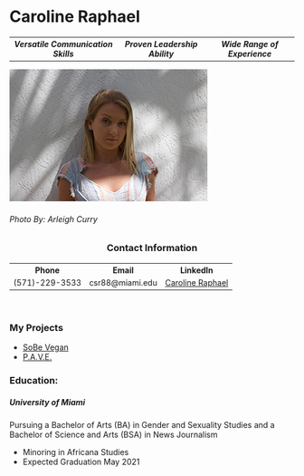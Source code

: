 <!DOCTYPE html>
<html>

<head>
	<meta charset=“utf-8”>
	<!----<title>Caroline Raphael---->
<!---<style>--->
<!----td, th { border: 1px solid #CCC; } ---->
<!----table {border: 1px solid black; }---->
<!---</style>--->
</head>

<body>
	<h1>Caroline Raphael</h1>
<table>
<tr>
	<th><em>Versatile Communication Skills</em></th>
	<th><em>Proven Leadership Ability</em></th>
	<th><em>Wide Range of Experience</em></th>
</tr>
</table>
<img src="CSR-resume.jpg" alt="Caroline Raphael">
<h6>Photo By: Arleigh Curry</h6>
<header>
	<h3>Contact Information</h3>
<nav>
<table>
<tr>
	<th>Phone</th>
	<th>Email</th>
	<th>LinkedIn</th>
</tr>
<tr>
	<td>(571)-229-3533</td>
	<td>csr88@miami.edu</td>
	<td><a href="https://www.linkedin.com/in/caroline-raphael-817160189/">Caroline Raphael</a></td>
</tr>
</table>
	</nav>
	</header>
<main>

<article>	
<h3>My Projects</h3>
<ul>
	<li><a href="https://sobev.com">SoBe Vegan</a></li>
	<li><a href="https://www.shatteringthesilence.org">P.A.V.E.</a></li>
</ul>
	</article>
<article>
<h3>Education:</h3>
<h5><strong>University of Miami</strong></h5>
	<p>Pursuing a Bachelor of Arts (BA) in Gender and Sexuality Studies and a Bachelor of Science and Arts (BSA) in News Journalism</p>
<ul>
	<li>Minoring in Africana Studies</li>
	<li>Expected Graduation May 2021</li>
	</article>
</main>
</body>
</html>
